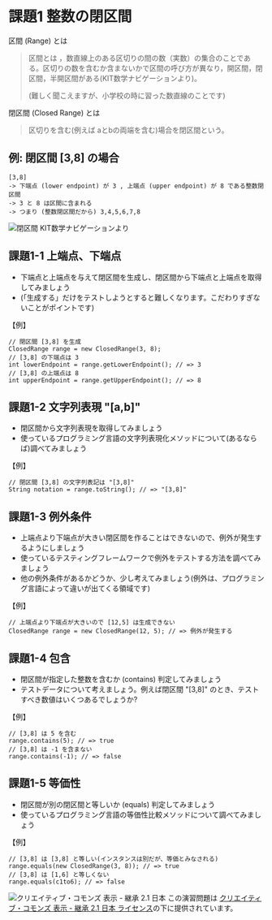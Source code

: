 課題1  整数の閉区間
==========

区間 (Range) とは
> 区間とは ，数直線上のある区切りの間の数（実数）の集合のことである。区切りの数を含むか含まないかで区間の呼び方が異なり，開区間，閉区間，半開区間がある(KIT数学ナビゲーションより)。
> 
> (難しく聞こえますが、小学校の時に習った数直線のことです)

閉区間 (Closed Range) とは
> 区切りを含む(例えば aとbの両端を含む)場合を閉区間という。

例: 閉区間 [3,8] の場合
----------

    [3,8]
    -> 下端点 (lower endpoint) が 3 , 上端点 (upper endpoint) が 8 である整数閉区間
    -> 3 と 8 は区間に含まれる
    -> つまり (整数閉区間だから) 3,4,5,6,7,8

![閉区間 KIT数学ナビゲーションより](http://w3e.kanazawa-it.ac.jp/math/category/other/img/heikukan.gif "閉区間")


課題1-1 上端点、下端点
----------

* 下端点と上端点を与えて閉区間を生成し、閉区間から下端点と上端点を取得してみましょう
* (「生成する」だけをテストしようとすると難しくなります。こだわりすぎないことがポイントです)

【例】

    // 閉区間 [3,8] を生成
    ClosedRange range = new ClosedRange(3, 8);
    // [3,8] の下端点は 3
    int lowerEndpoint = range.getLowerEndpoint(); // => 3
    // [3,8] の上端点は 8
    int upperEndpoint = range.getUpperEndpoint(); // => 8


課題1-2 文字列表現 "[a,b]"
----------

* 閉区間から文字列表現を取得してみましょう
* 使っているプログラミング言語の文字列表現化メソッドについて(あるならば)調べてみましょう

【例】

    // 閉区間 [3,8] の文字列表記は "[3,8]"
    String notation = range.toString(); // => "[3,8]"


課題1-3 例外条件
----------

* 上端点より下端点が大きい閉区間を作ることはできないので、例外が発生するようにしましょう
* 使っているテスティングフレームワークで例外をテストする方法を調べてみましょう
* 他の例外条件があるかどうか、少し考えてみましょう(例外は、プログラミング言語によって違いが出てくる領域です)

【例】

    // 上端点より下端点が大きいので [12,5] は生成できない
    ClosedRange range = new ClosedRange(12, 5); // => 例外が発生する


課題1-4 包含
----------

* 閉区間が指定した整数を含むか (contains) 判定してみましょう
* テストデータについて考えましょう。例えば閉区間 "[3,8]" のとき、テストすべき数値はいくつあるでしょうか?

【例】

    // [3,8] は 5 を含む
    range.contains(5); // => true
    // [3,8] は -1 を含まない
    range.contains(-1); // => false


課題1-5 等価性
----------

* 閉区間が別の閉区間と等しいか (equals) 判定してみましょう
* 使っているプログラミング言語の等価性比較メソッドについて調べてみましょう

【例】

    // [3,8] は [3,8] と等しい(インスタンスは別だが、等価とみなされる)
    range.equals(new ClosedRange(3, 8)); // => true
    // [3,8] は [1,6] と等しくない
    range.equals(c1to6); // => false




![クリエイティブ・コモンズ 表示 - 継承 2.1 日本](http://i.creativecommons.org/l/by-sa/2.1/jp/88x31.png)
この演習問題は [クリエイティブ・コモンズ 表示 - 継承 2.1 日本 ライセンス](http://creativecommons.org/licenses/by-sa/2.1/jp/)の下に提供されています。
